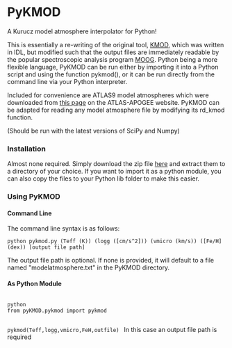 # PyKMOD
A Kurucz model atmosphere interpolator for Python!

This is essentially a re-writing of the original tool, [KMOD](http://hebe.as.utexas.edu/stools/), which was written in IDL, but modified such that the output files are immediately readable by the popular spectroscopic analysis program [MOOG](http://www.as.utexas.edu/~chris/moog.html).
Python being a more flexible language, PyKMOD can be run either by importing it into a Python script and using the function pykmod(), or it can be run directly from the command line via your Python interpreter.

Included for convenience are ATLAS9 model atmospheres which were downloaded from [this page](http://research.iac.es/proyecto/ATLAS-APOGEE/) on the ATLAS-APOGEE website. PyKMOD can be adapted for reading any model atmosphere file by modifying its rd_kmod function.

(Should be run with the latest versions of SciPy and Numpy)

### Installation
Almost none required. Simply download the zip file [here](https://github.com/kolecki4/PyKMOD/archive/main.zip) and extract them to a directory of your choice. If you want to import it as a python module, you can also copy the files to your Python lib folder to make this easier.

### Using PyKMOD
#### Command Line
The command line syntax is as follows:
```
python pykmod.py (Teff (K)) (logg ([cm/s^2])) (vmicro (km/s)) ([Fe/H] (dex)) [output file path]
```
The output file path is optional. If none is provided, it will default to a file named "modelatmosphere.txt" in the PyKMOD directory.

#### As Python Module
<code>
python
from pyKMOD.pykmod import pykmod

pykmod(Teff,logg,vmicro,FeH,outfile)
</code>
In this case an output file path is required
